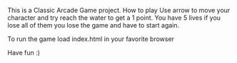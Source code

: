 This is a Classic Arcade Game project.
How to play
Use arrow to move your character and try reach the water to get a 1 point.
You have 5 lives if you lose all of them you lose the game and have to start again.

To run the game load index.html in your favorite browser

Have fun :)